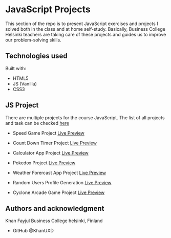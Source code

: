 # JavaScript Projects

This section of the repo is to present JavaScript exercises and projects I solved both in the class and at home self-study. Basically, Business College Helsinki teachers are taking care of these projects and guides us to improve our problem-solving skills.

## Technologies used

Built with:

- HTML5
- JS (Vanilla)
- CSS3

## JS Project

There are multiple projects for the course JavaScript. The list of all projects and task can be checked [here](https://github.com/khanuxd/BCH_React21K/tree/main/JS)

- Speed Game Project [Live Preview](https://khanuxd.github.io/BCH_React21K/JS/Margit/Speed_Game/)

- Count Down Timer Project [Live Preview](https://khanuxd.github.io/BCH_React21K/JS/JS/Margit/countDownTimer)

- Calculator App Project [Live Preview](https://khanuxd.github.io/BCH_React21K/JS/Hoang/Calculator_App)

- Pokedox Project [Live Preview](https://khanuxd.github.io/BCH_React21K/JS/Hoang/Pokemon_Project)

- Weather Forercast App Project [Live Preview](https://khanuxd.github.io/BCH_React21K/JS/Hoang/Weather_App)

- Random Users Profile Generation [Live Preview](https://khanuxd.github.io/BCH_React21K/JS/Hoang/Random_Users/)

- Cyclone Arcade Game Project [Live Preview](https://khanuxd.github.io/BCH_React21K/JS/Hoang/Cyclone_Arcade_Game_Project)

## Authors and acknowledgment

Khan Fayjul
Business College helsinki, Finland

- GitHub @KhanUXD
